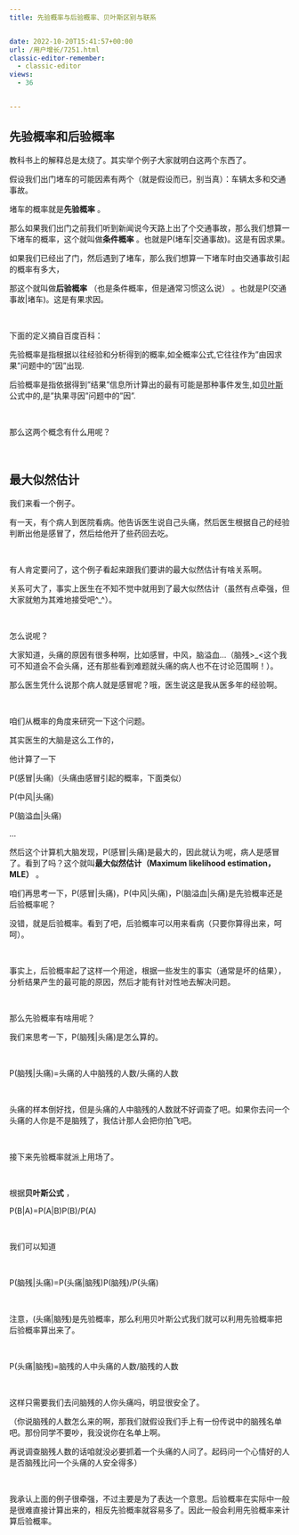 ```yaml
---
title: 先验概率与后验概率、贝叶斯区别与联系


date: 2022-10-20T15:41:57+00:00
url: /用户增长/7251.html
classic-editor-remember:
  - classic-editor
views:
  - 36


---
```

## 先验概率和后验概率

教科书上的解释总是太绕了。其实举个例子大家就明白这两个东西了。

假设我们出门堵车的可能因素有两个（就是假设而已，别当真）：车辆太多和交通事故。

堵车的概率就是**先验概率** 。

那么如果我们出门之前我们听到新闻说今天路上出了个交通事故，那么我们想算一下堵车的概率，这个就叫做**条件概率** 。也就是P(堵车|交通事故)。这是有因求果。

如果我们已经出了门，然后遇到了堵车，那么我们想算一下堵车时由交通事故引起的概率有多大，

那这个就叫做**后验概率** （也是条件概率，但是通常习惯这么说） 。也就是P(交通事故|堵车)。这是有果求因。

&nbsp;

下面的定义摘自百度百科：

先验概率是指根据以往经验和分析得到的概率,如全概率公式,它往往作为&#8221;由因求果&#8221;问题中的&#8221;因&#8221;出现.

后验概率是指依据得到&#8221;结果&#8221;信息所计算出的最有可能是那种事件发生,如<a class="hl hl-1" href="https://so.csdn.net/so/search?q=%E8%B4%9D%E5%8F%B6%E6%96%AF&spm=1001.2101.3001.7020" target="_blank" rel="noopener" data-report-click="{&quot;spm&quot;:&quot;1001.2101.3001.7020&quot;,&quot;dest&quot;:&quot;https://so.csdn.net/so/search?q=%E8%B4%9D%E5%8F%B6%E6%96%AF&spm=1001.2101.3001.7020&quot;,&quot;extra&quot;:&quot;{\&quot;searchword\&quot;:\&quot;贝叶斯\&quot;}&quot;}" data-tit="贝叶斯" data-pretit="贝叶斯">贝叶斯</a>公式中的,是&#8221;执果寻因&#8221;问题中的&#8221;因&#8221;.

&nbsp;

那么这两个概念有什么用呢？

&nbsp;

## <a name="t1"></a><a target="_blank" name="t1" rel="noopener"></a><a target="_blank" name="t1" rel="noopener"></a>最大似然估计

我们来看一个例子。

有一天，有个病人到医院看病。他告诉医生说自己头痛，然后医生根据自己的经验判断出他是感冒了，然后给他开了些药回去吃。

&nbsp;

有人肯定要问了，这个例子看起来跟我们要讲的最大似然估计有啥关系啊。

关系可大了，事实上医生在不知不觉中就用到了最大似然估计（虽然有点牵强，但大家就勉为其难地接受吧^_^）。

&nbsp;

怎么说呢？

大家知道，头痛的原因有很多种啊，比如感冒，中风，脑溢血&#8230;（脑残>_<这个我可不知道会不会头痛，还有那些看到难题就头痛的病人也不在讨论范围啊！）。

那么医生凭什么说那个病人就是感冒呢？哦，医生说这是我从医多年的经验啊。

&nbsp;

咱们从概率的角度来研究一下这个问题。

其实医生的大脑是这么工作的，

他计算了一下

P(感冒|头痛)（头痛由感冒引起的概率，下面类似）

P(中风|头痛)

P(脑溢血|头痛)

&#8230;

然后这个计算机大脑发现，P(感冒|头痛)是最大的，因此就认为呢，病人是感冒了。看到了吗？这个就叫**最大似然估计（Maximum likelihood estimation，MLE）** 。

咱们再思考一下，P(感冒|头痛)，P(中风|头痛)，P(脑溢血|头痛)是先验概率还是后验概率呢？

没错，就是后验概率。看到了吧，后验概率可以用来看病（只要你算得出来，呵呵）。

&nbsp;

事实上，后验概率起了这样一个用途，根据一些发生的事实（通常是坏的结果），分析结果产生的最可能的原因，然后才能有针对性地去解决问题。

&nbsp;

那么先验概率有啥用呢？

我们来思考一下，P(脑残|头痛)是怎么算的。

&nbsp;

P(脑残|头痛)=头痛的人中脑残的人数/头痛的人数

&nbsp;

头痛的样本倒好找，但是头痛的人中脑残的人数就不好调查了吧。如果你去问一个头痛的人你是不是脑残了，我估计那人会把你拍飞吧。

&nbsp;

接下来先验概率就派上用场了。

&nbsp;

根据**贝叶斯公式** ，

P(B|A)=P(A|B)P(B)/P(A)

&nbsp;

我们可以知道

&nbsp;

P(脑残|头痛)=P(头痛|脑残)P(脑残)/P(头痛)

&nbsp;

注意，(头痛|脑残)是先验概率，那么利用贝叶斯公式我们就可以利用先验概率把后验概率算出来了。

&nbsp;

P(头痛|脑残)=脑残的人中头痛的人数/脑残的人数

&nbsp;

这样只需要我们去问脑残的人你头痛吗，明显很安全了。

（你说脑残的人数怎么来的啊，那我们就假设我们手上有一份传说中的脑残名单吧。那份同学不要吵，我没说你在名单上啊。

再说调查脑残人数的话咱就没必要抓着一个头痛的人问了。起码问一个心情好的人是否脑残比问一个头痛的人安全得多）

&nbsp;

我承认上面的例子很牵强，不过主要是为了表达一个意思。后验概率在实际中一般是很难直接计算出来的，相反先验概率就容易多了。因此一般会利用先验概率来计算后验概率。